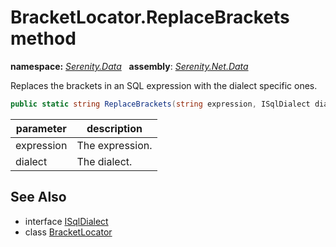 # BracketLocator.ReplaceBrackets method
**namespace:** *[Serenity.Data](../../README.md#serenity.data-namespace)*   **assembly**: *[Serenity.Net.Data](../../README.md)*

Replaces the brackets in an SQL expression with the dialect specific ones.

```csharp
public static string ReplaceBrackets(string expression, ISqlDialect dialect)
```

| parameter | description |
| --- | --- |
| expression | The expression. |
| dialect | The dialect. |

## See Also

* interface [ISqlDialect](../ISqlDialect.md)
* class [BracketLocator](../BracketLocator.md)